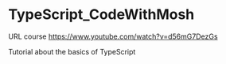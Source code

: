 # TypeScript_CodeWithMosh
URL course https://www.youtube.com/watch?v=d56mG7DezGs

Tutorial about the basics of TypeScript

